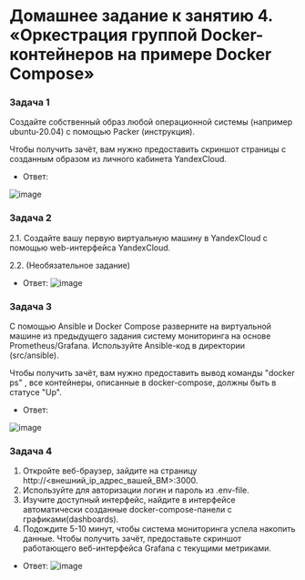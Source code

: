 # Домашнее задание к занятию 4. «Оркестрация группой Docker-контейнеров на примере Docker Compose»

### Задача 1

Создайте собственный образ любой операционной системы (например ubuntu-20.04) с помощью Packer (инструкция).

Чтобы получить зачёт, вам нужно предоставить скриншот страницы с созданным образом из личного кабинета YandexCloud.

* Ответ:
  
![image](https://github.com/Tichenko/devops-netology/assets/116817153/abac4b43-8d79-41fe-ad9e-c2656c65c8f4)

### Задача 2

2.1. Создайте вашу первую виртуальную машину в YandexCloud с помощью web-интерфейса YandexCloud.

2.2. (Необязательное задание)

*  Ответ:
  ![image](https://github.com/Tichenko/devops-netology/assets/116817153/b680bb61-bfd8-4f43-a49b-3680aab65a7a)


### Задача 3

С помощью Ansible и Docker Compose разверните на виртуальной машине из предыдущего задания систему мониторинга на основе Prometheus/Grafana. Используйте Ansible-код в директории (src/ansible).

Чтобы получить зачёт, вам нужно предоставить вывод команды "docker ps" , все контейнеры, описанные в docker-compose, должны быть в статусе "Up".

*  Ответ:

![image](https://github.com/Tichenko/devops-netology/assets/116817153/e4a70ce3-79fb-417e-bcbb-a05221dbbd1c)


### Задача 4

1. Откройте веб-браузер, зайдите на страницу http://<внешний_ip_адрес_вашей_ВМ>:3000.
2. Используйте для авторизации логин и пароль из .env-file.
3. Изучите доступный интерфейс, найдите в интерфейсе автоматически созданные docker-compose-панели с графиками(dashboards).
4. Подождите 5-10 минут, чтобы система мониторинга успела накопить данные.
Чтобы получить зачёт, предоставьте скриншот работающего веб-интерфейса Grafana с текущими метриками.

* Ответ:
  ![image](https://github.com/Tichenko/devops-netology/assets/116817153/3e0b9753-1c4c-4d16-a373-b853f4671258)




